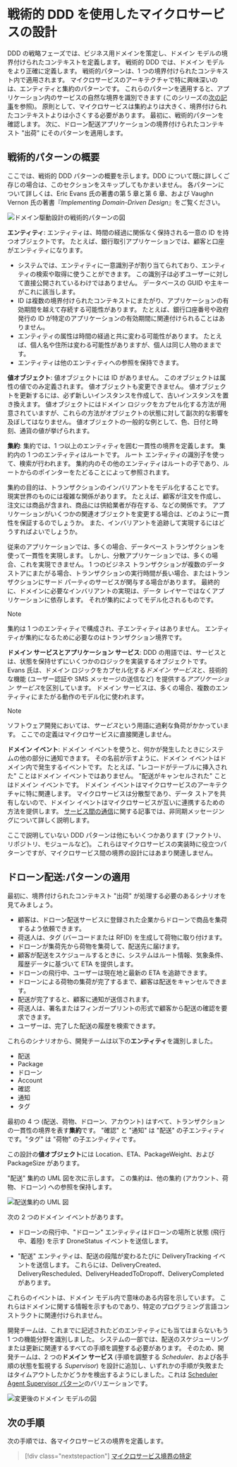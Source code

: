 # <a name="using-tactical-ddd-to-design-microservices"></a>戦術的 DDD を使用したマイクロサービスの設計

DDD の戦略フェーズでは、ビジネス用ドメインを策定し、ドメイン モデルの境界付けられたコンテキストを定義します。 戦術的 DDD では、ドメイン モデルをより正確に定義します。 戦術的パターンは、1 つの境界付けられたコンテキスト内で適用されます。 マイクロサービスのアーキテクチャで特に興味深いのは、エンティティと集約のパターンです。 これらのパターンを適用すると、アプリケーション内のサービスの自然な境界を識別できます (このシリーズの[次の記事](./microservice-boundaries.md)を参照)。 原則として、マイクロサービスは集約よりは大きく、境界付けられたコンテキストよりは小さくする必要があります。 最初に、戦術的パターンを確認します。 次に、ドローン配送アプリケーションの境界付けられたコンテキスト "出荷" にそのパターンを適用します。

## <a name="overview-of-the-tactical-patterns"></a>戦術的パターンの概要

ここでは、戦術的 DDD パターンの概要を示します。DDD について既に詳しくご存じの場合は、このセクションをスキップしてもかまいません。 各パターンについて詳しくは、Eric Evans 氏の著書の第 5 章と第 6 章、および Vaughn Vernon 氏の著書『*Implementing Domain-Driven Design*』をご覧ください。

![ドメイン駆動設計の戦術的パターンの図](../images/ddd-patterns.png)

**エンティティ**:  エンティティは、時間の経過に関係なく保持される一意の ID を持つオブジェクトです。 たとえば、銀行取引アプリケーションでは、顧客と口座がエンティティになります。

- システムでは、エンティティに一意識別子が割り当てられており、エンティティの検索や取得に使うことができます。 この識別子は必ずユーザーに対して直接公開されているわけではありません。 データベースの GUID や主キーがこれに該当します。
- ID は複数の境界付けられたコンテキストにまたがり、アプリケーションの有効期間を越えて存続する可能性があります。 たとえば、銀行口座番号や政府発行の ID が特定のアプリケーションの有効期間に関連付けられることはありません。
- エンティティの属性は時間の経過と共に変わる可能性があります。 たとえば、個人名や住所は変わる可能性がありますが、個人は同じ人物のままです。
- エンティティは他のエンティティへの参照を保持できます。

**値オブジェクト**:  値オブジェクトには ID がありません。 このオブジェクトは属性の値でのみ定義されます。 値オブジェクトも変更できません。 値オブジェクトを更新するには、必ず新しいインスタンスを作成して、古いインスタンスを置き換えます。 値オブジェクトにはドメイン ロジックをカプセル化する方法が用意されていますが、これらの方法がオブジェクトの状態に対して副次的な影響を及ぼしてはなりません。 値オブジェクトの一般的な例として、色、日付と時刻、通貨の値が挙げられます。

**集約**:  集約では、1 つ以上のエンティティを囲む一貫性の境界を定義します。 集約内の 1 つのエンティティはルートです。 ルート エンティティの識別子を使って、検索が行われます。 集約内のその他のエンティティはルートの子であり、ルートからのポインターをたどることによって参照されます。

集約の目的は、トランザクションのインバリアントをモデル化することです。 現実世界のものには複雑な関係があります。 たとえば、顧客が注文を作成し、注文には商品が含まれ、商品には供給業者が存在する、などの関係です。 アプリケーションがいくつかの関連オブジェクトを変更する場合は、どのように一貫性を保証するのでしょうか。 また、インバリアントを追跡して実現するにはどうすればよいでしょうか。  

従来のアプリケーションでは、多くの場合、データベース トランザクションを使って一貫性を実現します。 しかし、分散アプリケーションでは、多くの場合、これを実現できません。 1 つのビジネス トランザクションが複数のデータ ストアにまたがる場合、トランザクションの実行時間が長い場合、またはトランザクションにサード パーティのサービスが関与する場合があります。 最終的に、ドメインに必要なインバリアントの実現は、データ レイヤーではなくアプリケーションに依存します。 それが集約によってモデル化されるものです。

> [!NOTE]
> 集約は 1 つのエンティティで構成され、子エンティティはありません。 エンティティが集約になるために必要なのはトランザクション境界です。

**ドメイン サービスとアプリケーション サービス**:  DDD の用語では、サービスとは、状態を保持せずにいくつかのロジックを実装するオブジェクトです。 Evans 氏は、ドメイン ロジックをカプセル化する*ドメイン サービス*と、技術的な機能 (ユーザー認証や SMS メッセージの送信など) を提供する*アプリケーション サービス*を区別しています。 ドメイン サービスは、多くの場合、複数のエンティティにまたがる動作のモデル化に使われます。

> [!NOTE]
> ソフトウェア開発においては、*サービス*という用語に過剰な負荷がかかっています。 ここでの定義はマイクロサービスに直接関連しません。

**ドメイン イベント**:  ドメイン イベントを使うと、何かが発生したときにシステムの他の部分に通知できます。 その名前が示すように、ドメイン イベントはドメイン内で発生するイベントです。 たとえば、"レコードがテーブルに挿入された" ことはドメイン イベントではありません。 "配送がキャンセルされた" ことはドメイン イベントです。 ドメイン イベントはマイクロサービスのアーキテクチャに特に関連します。 マイクロサービスは分散型であり、データ ストアを共有しないので、ドメイン イベントはマイクロサービスが互いに連携するための方法を提供します。 [サービス間の通信](../design/interservice-communication.md)に関する記事では、非同期メッセージングについて詳しく説明します。

ここで説明していない DDD パターンは他にもいくつかあります (ファクトリ、リポジトリ、モジュールなど)。 これらはマイクロサービスの実装時に役立つパターンですが、マイクロサービス間の境界の設計にはあまり関連しません。

## <a name="drone-delivery-applying-the-patterns"></a>ドローン配送:パターンの適用

最初に、境界付けられたコンテキスト "出荷" が処理する必要のあるシナリオを見てみましょう。

- 顧客は、ドローン配送サービスに登録された企業からドローンで商品を集荷するよう依頼できます。
- 荷送人は、タグ (バーコードまたは RFID) を生成して荷物に取り付けます。
- ドローンが集荷先から荷物を集荷して、配送先に届けます。
- 顧客が配送をスケジュールするときに、システムはルート情報、気象条件、履歴データに基づいて ETA を提供します。
- ドローンの飛行中、ユーザーは現在地と最新の ETA を追跡できます。
- ドローンによる荷物の集荷が完了するまで、顧客は配送をキャンセルできます。
- 配送が完了すると、顧客に通知が送信されます。
- 荷送人は、署名またはフィンガープリントの形式で顧客から配送の確認を要求できます。
- ユーザーは、完了した配送の履歴を検索できます。

これらのシナリオから、開発チームは以下の**エンティティ**を識別しました。

- 配送
- Package
- ドローン
- Account
- 確認
- 通知
- タグ

最初の 4 つ (配送、荷物、ドローン、アカウント) はすべて、トランザクションの一貫性の境界を表す**集約**です。 "確認" と "通知" は "配送" の子エンティティです。"タグ" は "荷物" の子エンティティです。

この設計の**値オブジェクト**には Location、ETA、PackageWeight、および PackageSize があります。

"配送" 集約の UML 図を次に示します。 この集約は、他の集約 (アカウント、荷物、ドローン) への参照を保持します。

![配送集約の UML 図](../images/delivery-entity.png)

次の 2 つのドメイン イベントがあります。

- ドローンの飛行中、"ドローン" エンティティはドローンの場所と状態 (飛行中、着陸) を示す DroneStatus イベントを送信します。

- "配送" エンティティは、配送の段階が変わるたびに DeliveryTracking イベントを送信します。 これらには、DeliveryCreated、DeliveryRescheduled、DeliveryHeadedToDropoff、DeliveryCompleted があります。

これらのイベントは、ドメイン モデル内で意味のある内容を示しています。 これらはドメインに関する情報を示すものであり、特定のプログラミング言語コンストラクトに関連付けられません。

開発チームは、これまでに記述されたどのエンティティにも当てはまらないもう 1 つの機能分野を識別しました。 システムの一部では、配送のスケジューリングまたは更新に関連するすべての手順を調整する必要があります。 そのため、開発チームは、2 つの**ドメイン サービス** (手順を調整する *Scheduler*、および各手順の状態を監視する *Supervisor*) を設計に追加し、いずれかの手順が失敗またはタイムアウトしたかどうかを検出するようにしました。これは [Scheduler Agent Supervisor パターン](../../patterns/scheduler-agent-supervisor.md)のバリエーションです。

![変更後のドメイン モデルの図](../images/drone-ddd.png)

## <a name="next-steps"></a>次の手順

次の手順では、各マイクロサービスの境界を定義します。

> [!div class="nextstepaction"]
> [マイクロサービス境界の特定](./microservice-boundaries.md)